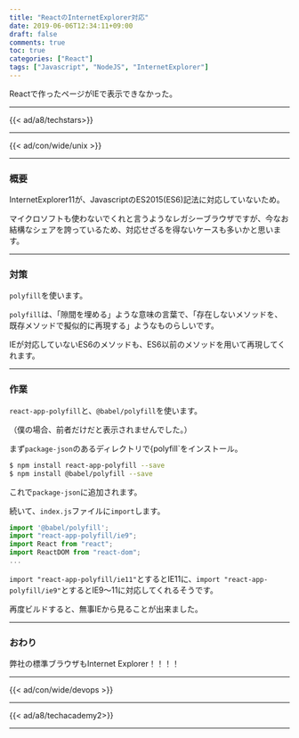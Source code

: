 ```yaml
---
title: "ReactのInternetExplorer対応"
date: 2019-06-06T12:34:11+09:00
draft: false
comments: true
toc: true
categories: ["React"]
tags: ["Javascript", "NodeJS", "InternetExplorer"]
---
```


Reactで作ったページがIEで表示できなかった。

<!--more-->

---

{{< ad/a8/techstars>}}

---

{{< ad/con/wide/unix >}}

---

### 概要

InternetExplorer11が、JavascriptのES2015(ES6)記法に対応していないため。

マイクロソフトも使わないでくれと言うようなレガシーブラウザですが、今なお結構なシェアを誇っているため、対応せざるを得ないケースも多いかと思います。

---

### 対策

`polyfill`を使います。

`polyfill`は、「隙間を埋める」ような意味の言葉で、「存在しないメソッドを、既存メソッドで擬似的に再現する」ようなものらしいです。

IEが対応していないES6のメソッドも、ES6以前のメソッドを用いて再現してくれます。

---

### 作業

`react-app-polyfill`と、`@babel/polyfill`を使います。

（僕の場合、前者だけだと表示されませんでした。）

まず`package-json`のあるディレクトリで{polyfill`をインストール。

```sh
$ npm install react-app-polyfill --save
$ npm install @babel/polyfill --save
```

これで`package-json`に追加されます。

続いて、`index.js`ファイルに`import`します。

```js
import '@babel/polyfill'; 
import "react-app-polyfill/ie9";
import React from "react";
import ReactDOM from "react-dom";
...
```

`import "react-app-polyfill/ie11"`とするとIE11に、`import "react-app-polyfill/ie9"`とするとIE9〜11に対応してくれるそうです。

再度ビルドすると、無事IEから見ることが出来ました。

---

### おわり

弊社の標準ブラウザもInternet Explorer！！！！

---

{{< ad/con/wide/devops >}}

---

{{< ad/a8/techacademy2>}}

---
